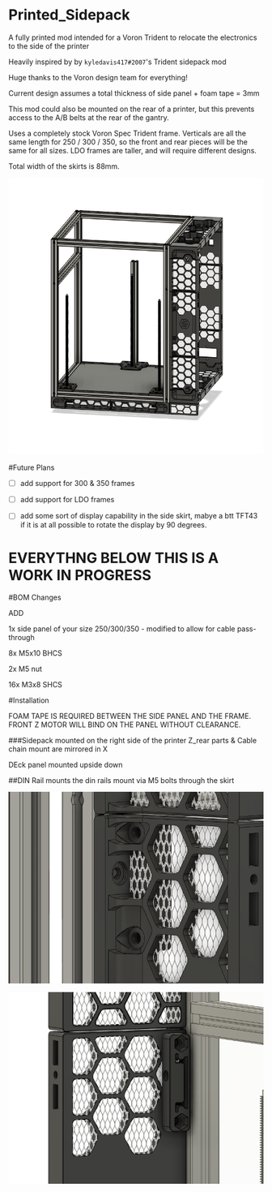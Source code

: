 # Printed_Sidepack
A fully printed mod intended for a Voron Trident to relocate the electronics to the side of the printer

Heavily inspired by by `kyledavis417#2007`'s Trident sidepack mod

Huge thanks to the Voron design team for everything!



Current design assumes a total thickness of side panel + foam tape = 3mm

This mod could also be mounted on the rear of a printer, but this prevents access to the A/B belts at the rear of the gantry.

Uses a completely stock Voron Spec Trident frame. Verticals are all the same length for 250 / 300 / 350, so the front and rear pieces will be the same for all sizes. 
LDO frames are taller, and will require different designs.

Total width of the skirts is 88mm. 

<p align="center">
  <img src="Images/overview.png" width="800">
</p>

#Future Plans

- [ ] add support for 300 & 350 frames
- [ ] add support for LDO frames
- [ ] add some sort of display capability in the side skirt, mabye a btt TFT43 if it is at all possible to rotate the display by 90 degrees.


# EVERYTHNG BELOW THIS IS A WORK IN PROGRESS


#BOM Changes

ADD

1x side panel of your size 250/300/350 - modified to allow for cable pass-through

8x M5x10 BHCS

2x M5 nut

16x M3x8 SHCS


#Installation

FOAM TAPE IS REQUIRED BETWEEN THE SIDE PANEL AND THE FRAME. FRONT Z MOTOR WILL BIND ON THE PANEL WITHOUT CLEARANCE.

###Sidepack mounted on the right side of the printer
Z_rear parts & Cable chain mount are mirrored in X 

DEck panel mounted upside down



##DIN Rail mounts
the din rails mount via M5 bolts through the skirt

<p align="center">
  <img src="Images/din_outside.png" width="600">
</p>

<p align="center">
  <img src="Images/din_inside.png" width="600">
</p>
